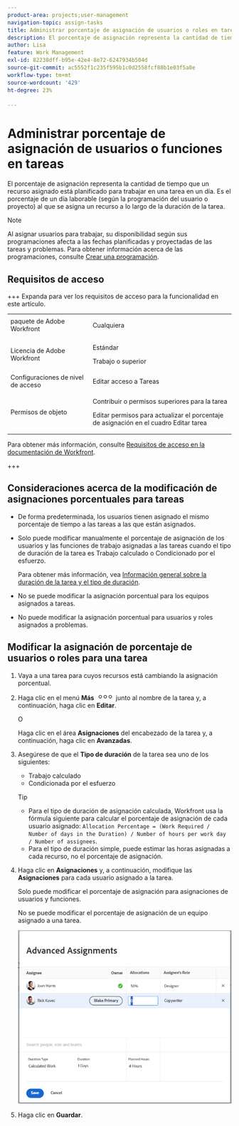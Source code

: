 ```yaml
---
product-area: projects;user-management
navigation-topic: assign-tasks
title: Administrar porcentaje de asignación de usuarios o roles en tareas
description: El porcentaje de asignación representa la cantidad de tiempo que un recurso asignado está planificado para trabajar en una tarea en un día. Es el porcentaje de un día laborable (según la programación del usuario o proyecto) al que se asigna un recurso a lo largo de la duración de la tarea.
author: Lisa
feature: Work Management
exl-id: 82238dff-b95e-42e4-8e72-6247934b504d
source-git-commit: ac5552f1c235f595b1c0d2558fcf88b1e03f5a8e
workflow-type: tm+mt
source-wordcount: '429'
ht-degree: 23%

---
```


# Administrar porcentaje de asignación de usuarios o funciones en tareas

<!--
<div class="preview"> 

The highlighted information on this page refers to functionality not yet generally available. It is available only in the Preview environment for all customers. The same features will also be available in the Production environment for all customers starting with  a week from the Preview release.      

For more information, see [Interface modernization](/help/quicksilver/product-announcements/product-releases/interface-modernization/interface-modernization.md).  

</div> 
-->

El porcentaje de asignación representa la cantidad de tiempo que un recurso asignado está planificado para trabajar en una tarea en un día. Es el porcentaje de un día laborable (según la programación del usuario o proyecto) al que se asigna un recurso a lo largo de la duración de la tarea.

>[!NOTE]
>
>Al asignar usuarios para trabajar, su disponibilidad según sus programaciones afecta a las fechas planificadas y proyectadas de las tareas y problemas. Para obtener información acerca de las programaciones, consulte [Crear una programación](../../../administration-and-setup/set-up-workfront/configure-timesheets-schedules/create-schedules.md).

## Requisitos de acceso

+++ Expanda para ver los requisitos de acceso para la funcionalidad en este artículo.

<table style="table-layout:auto"> 
 <col> 
 <col> 
 <tbody> 
  <tr> 
   <td>paquete de Adobe Workfront</td> 
   <td> <p>Cualquiera</p> </td> 
  </tr> 
  <tr> 
   <td>Licencia de Adobe Workfront</td> 
   <td> <p>Estándar</p>
   <p>Trabajo o superior</p>
   </td> 
  </tr> 
  <tr> 
   <td>Configuraciones de nivel de acceso</td> 
   <td>Editar acceso a Tareas</td> 
  </tr> 
  <tr> 
   <td>Permisos de objeto</td>
   <td><p>Contribuir o permisos superiores para la tarea</p>
   <p>Editar permisos para actualizar el porcentaje de asignación en el cuadro Editar tarea</p></td>
  </tr>
 </tbody>
</table>

Para obtener más información, consulte [Requisitos de acceso en la documentación de Workfront](/help/quicksilver/administration-and-setup/add-users/access-levels-and-object-permissions/access-level-requirements-in-documentation.md).

+++

<!--
Change this sentence in the table when unshimmming assignments on Edit task:
<p>Edit permissions to update allocation hours in the Edit Task box</p>
To this:
<p>Edit permissions to update allocation hours in the Edit Task box in the Production environment. <span class="preview">You can no longer manage allocation percentage in the Edit task box in the Preview environment.</span></p>
-->

## Consideraciones acerca de la modificación de asignaciones porcentuales para tareas

* De forma predeterminada, los usuarios tienen asignado el mismo porcentaje de tiempo a las tareas a las que están asignados.
* Solo puede modificar manualmente el porcentaje de asignación de los usuarios y las funciones de trabajo asignadas a las tareas cuando el tipo de duración de la tarea es Trabajo calculado o Condicionado por el esfuerzo.

  Para obtener más información, vea [Información general sobre la duración de la tarea y el tipo de duración](../../../manage-work/tasks/taskdurtn/task-duration-and-duration-type.md).

* No se puede modificar la asignación porcentual para los equipos asignados a tareas.
* No puede modificar la asignación porcentual para usuarios y roles asignados a problemas.

## Modificar la asignación de porcentaje de usuarios o roles para una tarea

1. Vaya a una tarea para cuyos recursos está cambiando la asignación porcentual.
1. Haga clic en el menú **Más** ![](assets/qs-more-icon-on-an-object.png) junto al nombre de la tarea y, a continuación, haga clic en **Editar**.

   O

   Haga clic en el área **Asignaciones** del encabezado de la tarea y, a continuación, haga clic en **Avanzadas**.

1. Asegúrese de que el **Tipo de duración** de la tarea sea uno de los siguientes:

   * Trabajo calculado
   * Condicionada por el esfuerzo

   >[!TIP]
   >
   >* Para el tipo de duración de asignación calculada, Workfront usa la fórmula siguiente para calcular el porcentaje de asignación de cada usuario asignado: `Allocation Percentage = (Work Required / Number of days in the Duration) / Number of hours per work day / Number of assignees`.
   >* Para el tipo de duración simple, puede estimar las horas asignadas a cada recurso, no el porcentaje de asignación.

1. Haga clic en **Asignaciones** y, a continuación, modifique las **Asignaciones** para cada usuario asignado a la tarea.

   Solo puede modificar el porcentaje de asignación para asignaciones de usuarios y funciones.

   No se puede modificar el porcentaje de asignación de un equipo asignado a una tarea.

   ![Modificar porcentaje de asignación](assets/advanced-assignments-allocation-percentage.png)

1. Haga clic en **Guardar**.
